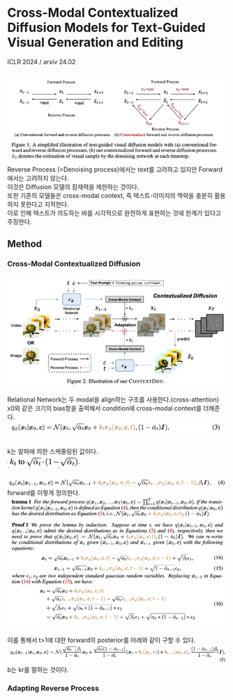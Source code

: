 Cross-Modal Contextualized Diffusion Models for Text-Guided Visual Generation and Editing
===
ICLR 2024 / arxiv 24.02
###
![img.png](img.png)  
Reverse Process (=Denoising process)에서는 text를 고려하고 있지만 Forward에서는 고려하지 않는다.  
이것은 Diffusion 모델의 잠재력을 제한하는 것이다.  
또한 기존의 모델들은 cross-modal context, 즉 텍스트-이미지의 맥락을 충분히 활용하지 못한다고 지적한다.  
이로 인해 텍스트가 의도하는 바를 시각적으로 완전하게 표현하는 것에 한계가 있다고 주장한다.  
###
## Method
### Cross-Modal Contextualized Diffusion  
![img_1.png](img_1.png)  
####
Relational Network는 두 modal을 align하는 구조를 사용한다.(cross-attention)  
x0와 같은 크기의 bias항을 출력해서 condition에 cross-modal context를 더해준다.  
![img_2.png](img_2.png)  
####
k는 알파에 의한 스케줄링된 값이다.  
![img_3.png](img_3.png)
####
![img_4.png](img_4.png)  
forward를 이렇게 정의한다.  
![img_6.png](img_6.png)  
####
이를 통해서 t>1에 대한 forward의 posterior를 아래와 같이 구할 수 있다.
![img_5.png](img_5.png)  
b는 kr를 말하는 것이다.  
###
### Adapting Reverse Process  
